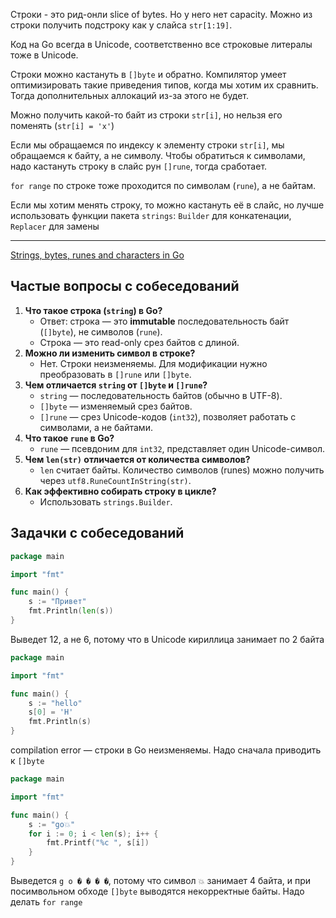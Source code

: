 Строки - это рид-онли slice of bytes. Но у него нет capacity.
Можно из строки получить подстроку как у слайса `str[1:19]`.

Код на Go всегда в Unicode, соответственно все строковые литералы тоже в Unicode.

Строки можно кастануть в `[]byte` и обратно. Компилятор умеет оптимизировать такие приведения типов, когда мы хотим их сравнить. Тогда дополнительных аллокаций из-за этого не будет.

Можно получить какой-то байт из строки `str[i]`, но нельзя его поменять (`str[i] = 'x'`)

Если мы обращаемся по индексу к элементу строки  `str[i]`, мы обращаемся к байту, а не символу. Чтобы обратиться к символами, надо кастануть строку в слайс рун `[]rune`, тогда сработает.

`for range` по строке тоже проходится по символам (`rune`), а не байтам.

Если мы хотим менять строку, то можно кастануть её в слайс, но лучше использовать функции пакета `strings`: `Builder` для конкатенации, `Replacer` для замены

---
[Strings, bytes, runes and characters in Go](https://go.dev/blog/strings)

## Частые вопросы с собеседований 

1. **Что такое строка (`string`) в Go?**
    - Ответ: строка — это **immutable** последовательность байт (`[]byte`), не символов (`rune`).
    - Строка — это read-only срез байтов с длиной.
2. **Можно ли изменить символ в строке?**
    - Нет. Строки неизменяемы. Для модификации нужно преобразовать в `[]rune` или `[]byte`.
3. **Чем отличается `string` от `[]byte` и `[]rune`?**
    - `string` — последовательность байтов (обычно в UTF-8).
    - `[]byte` — изменяемый срез байтов.
    - `[]rune` — срез Unicode-кодов (`int32`), позволяет работать с символами, а не байтами.
4. **Что такое `rune` в Go?**
    - `rune` — псевдоним для `int32`, представляет один Unicode-символ.
5. **Чем `len(str)` отличается от количества символов?**
	- `len` считает байты. Количество символов (runes) можно получить через `utf8.RuneCountInString(str)`.
6. **Как эффективно собирать строку в цикле?**
	- Использовать `strings.Builder`.

## Задачки с собеседований

```go
package main

import "fmt"

func main() {
    s := "Привет"
    fmt.Println(len(s))
}
```
Выведет 12, а не 6, потому что в Unicode кириллица занимает по 2 байта

```go
package main

import "fmt"

func main() {
    s := "hello"
    s[0] = 'H'
    fmt.Println(s)
}
```
compilation error — строки в Go неизменяемы. Надо сначала приводить к `[]byte`

```go
package main

import "fmt"

func main() {
    s := "go💥"
    for i := 0; i < len(s); i++ {
        fmt.Printf("%c ", s[i])
    }
}
```
Выведется `g o � � � �`, потому что символ `💥` занимает 4 байта, и при посимвольном обходе `[]byte` выводятся некорректные байты. Надо делать `for range`
